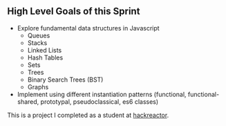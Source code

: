 ## High Level Goals of this Sprint
- Explore fundamental data structures in Javascript
  - Queues
  - Stacks
  - Linked Lists
  - Hash Tables
  - Sets
  - Trees
  - Binary Search Trees (BST)
  - Graphs
- Implement using different instantiation patterns (functional, functional-shared, prototypal, pseudoclassical, es6 classes)

This is a project I completed as a student at [hackreactor](http://hackreactor.com).
